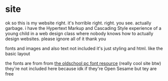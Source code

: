# site
ok so this is my website right. it's horrible right. right. you see. actually garbage. i have the Hypertext Markup and Cascading Style experience of a young child in a web design class where nobody knows how to actually design websites. please ignore all of it thank you

fonts and images and also text not included it's just styling and html. like the basic layout

the fonts are from from [the oldschool pc font resource](https://int10h.org/oldschool-pc-fonts/) (really cool site btw) they're not included here because idk if they're Open Sesame but tey are free
